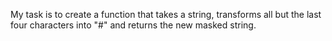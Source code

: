 My task is to create a function that takes a string, transforms all but the last four characters into "#" and returns the new masked string.
